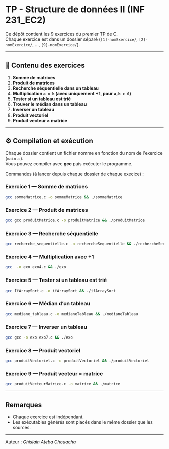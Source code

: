 # TP - Structure de données II (INF 231_EC2)

Ce dépôt contient les 9 exercices du premier TP de C.  
Chaque exercice est dans un dossier séparé (`[1]-nomExercice/`, `[2]-nomExercice/`, ..., `[9]-nomExercice/`).  

---

## 📌 Contenu des exercices

1. **Somme de matrices**
2. **Produit de matrices**
3. **Recherche séquentielle dans un tableau**
4. **Multiplication `a × b` (avec uniquement +1, pour `a,b > 0`)**
5. **Tester si un tableau est trié**
6. **Trouver le médian dans un tableau**
7. **Inverser un tableau**
8. **Produit vectoriel**
9. **Produit vecteur × matrice**

---

## ⚙️ Compilation et exécution

Chaque dossier contient un fichier nomme en fonction du nom de l'exercice (`main.c`).  
Vous pouvez compiler avec **gcc** puis exécuter le programme.  

Commandes (à lancer depuis chaque dossier de chaque execice) :

### Exercice 1 — Somme de matrices
```bash
gcc sommeMatrice.c -o sommeMatrice && ./sommeMatrice

```

### Exercice 2 — Produit de matrices
```bash
gcc gcc produitMatrice.c -o produitMatrice && ./produitMatrice

```

### Exercice 3 — Recherche séquentielle
```bash
gcc recherche_sequentielle.c -o rechercheSequentielle && ./rechercheSequentielle
```

### Exercice 4 — Multiplication avec +1
```bash
gcc  -o exo exo4.c && ./exo
```

### Exercice 5 — Tester si un tableau est trié
```bash
gcc IfArraySort.c -o ifArraySort && ./ifArraySort
```

### Exercice 6 — Médian d’un tableau
```bash
gcc mediane_tableau.c -o medianeTableau && ./medianeTableau
```

### Exercice 7 — Inverser un tableau
```bash
gcc gcc -o exo exo7.c && ./exo
```

### Exercice 8 — Produit vectoriel
```bash
gcc produitVectoriel.c -o produitVectoriel && ./produitVectoriel
```

### Exercice 9 — Produit vecteur × matrice
```bash
gcc produitVecteurMatrice.c -o matrice && ./matrice
```

---

##  Remarques
- Chaque exercice est indépendant.  
- Les exécutables générés sont placés dans le même dossier que les sources.  


---

 Auteur : *Ghislain Ateba Chouacha*  
